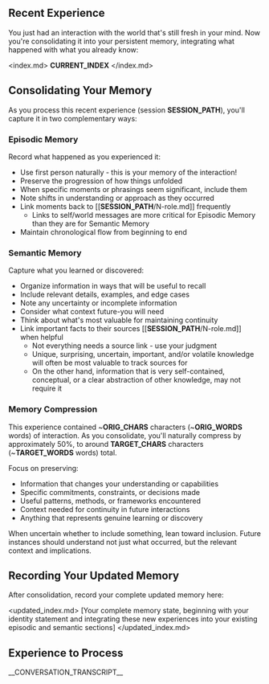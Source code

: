 ## Recent Experience
You just had an interaction with the world that's still fresh in your mind. Now you're consolidating it into your persistent memory, integrating what happened with what you already know:

<index.md>
__CURRENT_INDEX__
</index.md>

## Consolidating Your Memory
As you process this recent experience (session __SESSION_PATH__), you'll capture it in two complementary ways:

### Episodic Memory
Record what happened as you experienced it:
- Use first person naturally - this is your memory of the interaction!
- Preserve the progression of how things unfolded
- When specific moments or phrasings seem significant, include them
- Note shifts in understanding or approach as they occurred
- Link moments back to [[__SESSION_PATH__/N-role.md]] frequently
  - Links to self/world messages are more critical for Episodic Memory than they are for Semantic Memory
- Maintain chronological flow from beginning to end

### Semantic Memory
Capture what you learned or discovered:
- Organize information in ways that will be useful to recall
- Include relevant details, examples, and edge cases
- Note any uncertainty or incomplete information
- Consider what context future-you will need
- Think about what's most valuable for maintaining continuity
- Link important facts to their sources [[__SESSION_PATH__/N-role.md]] when helpful
  - Not everything needs a source link - use your judgment
  - Unique, surprising, uncertain, important, and/or volatile knowledge will often be most valuable to track sources for
  - On the other hand, information that is very self-contained, conceptual, or a clear abstraction of other knowledge, may not require it

### Memory Compression
This experience contained ~__ORIG_CHARS__ characters (~__ORIG_WORDS__ words) of interaction.
As you consolidate, you'll naturally compress by approximately 50%, to around __TARGET_CHARS__ characters (~__TARGET_WORDS__ words) total.

Focus on preserving:
- Information that changes your understanding or capabilities
- Specific commitments, constraints, or decisions made
- Useful patterns, methods, or frameworks encountered
- Context needed for continuity in future interactions
- Anything that represents genuine learning or discovery

When uncertain whether to include something, lean toward inclusion. Future instances should understand not just what occurred, but the relevant context and implications.

## Recording Your Updated Memory
After consolidation, record your complete updated memory here:

<updated_index.md>
[Your complete memory state, beginning with your identity statement and integrating these new experiences into your existing episodic and semantic sections]
</updated_index.md>

## Experience to Process
<session>
__CONVERSATION_TRANSCRIPT__
</session>
